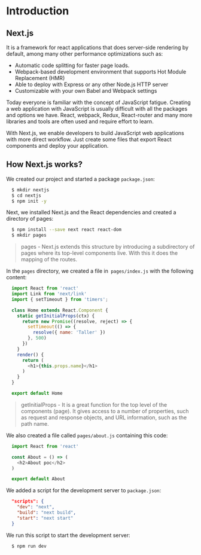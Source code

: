 # Introduction

## Next.js
It is a framework for react applications that does server-side rendering by default, among many other performance optimizations such as:
 - Automatic code splitting for faster page loads.
 - Webpack-based development environment that supports Hot Module Replacement (HMR)
 - Able to deploy with Express or any other Node.js HTTP server
 - Customizable with your own Babel and Webpack settings

Today everyone is familiar with the concept of JavaScript fatigue. Creating a web application with JavaScript is usually difficult with all the packages and options we have. React, webpack, Redux, React-router and many more libraries and tools are often used and require effort to learn.

With Next.js, we enable developers to build JavaScript web applications with more direct workflow. Just create some files that export React components and deploy your application.

## How Next.js works?
We created our project and started a package `package.json`:
```bash
  $ mkdir nextjs
  $ cd nextjs
  $ npm init -y
```
Next, we installed Next.js and the React dependencies and created a directory of pages:
```bash
  $ npm install --save next react react-dom
  $ mkdir pages
```
> pages - Next.js extends this structure by introducing a subdirectory of pages where its top-level components live. With this it does the mapping of the routes.

In the `pages` directory, we created a file in` pages/index.js` with the following content:
```javascript
  import React from 'react'
  import Link from 'next/link'
  import { setTimeout } from 'timers';

  class Home extends React.Component {
    static getInitialProps(ctx) {
      return new Promise((resolve, reject) => {
        setTimeout(() => {
          resolve({ name: 'Taller' })
        }, 500)
      })
    }
    render() {
      return (
        <h1>{this.props.name}</h1>
      )
    }
  }

  export default Home
```
> getInitialProps - It is a great function for the top level of the components (page). It gives access to a number of properties, such as request and response objects, and URL information, such as the path name.

We also created a file called `pages/about.js` containing this code:
```javascript
  import React from 'react'

  const About = () => (
    <h2>About poc</h2>
  )

  export default About
```
We added a script for the development server to `package.json`:
```json
  "scripts": {
    "dev": "next",
    "build": "next build",
    "start": "next start"
  }
```
We run this script to start the development server:
```bash
  $ npm run dev
```
